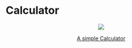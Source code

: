 # Calculator

<p align="center">
  <img src="https://user-images.githubusercontent.com/81075927/147386147-419a9485-bc8d-436e-b729-eb7a6e416b4a.png">
</p>




<p align="center">
  <a href="https://calculatorwithme.netlify.app/">A simple Calculator</a>
</p>

